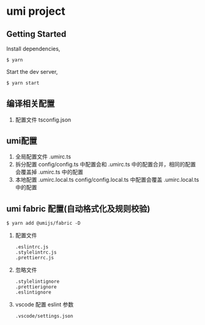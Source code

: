 # umi project

## Getting Started

Install dependencies,

```bash
$ yarn
```

Start the dev server,

```bash
$ yarn start
```

## 编译相关配置
1. 配置文件 tsconfig.json

## umi配置
1. 全局配置文件 .umirc.ts
1. 拆分配置 config/config.ts 中配置会和 .umirc.ts 中的配置合并，相同的配置会覆盖掉 .umirc.ts 中的配置
2. 本地配置 .umirc.local.ts  config/config.local.ts 中配置会覆盖 .umirc.local.ts 中的配置

## umi fabric 配置(自动格式化及规则校验)
```eslint
$ yarn add @umijs/fabric -D
```
1. 配置文件
    ```
    .eslintrc.js
    .stylelintrc.js
    .prettierrc.js
    ```
2. 忽略文件
    ```
    .stylelintignore
    .prettierignore
    .eslintignore
    ```
3. vscode 配置 eslint 参数
    ```
    .vscode/settings.json
    ```